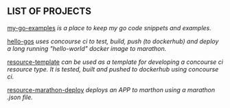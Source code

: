 ## LIST OF PROJECTS

[my-go-examples](https://jeffdecola.github.io/my-go-examples/)
_is a place to keep my go code snippets and examples._

[hello-gos](https://jeffdecola.github.io/hello-go/)
_uses concourse ci to test, build, push (to dockerhub) and
deploy a long running "hello-world" docker image to marathon._

[resource-template](https://jeffdecola.github.io/resource-template/)
_can be used as a template for developing a concourse ci resource
type. It is tested, built and pushed to dockerhub using concourse ci._

[resource-marathon-deploy](https://jeffdecola.github.io/resource-marathon-deploy/)
_deploys an APP to marthon using a marathon .json file._
